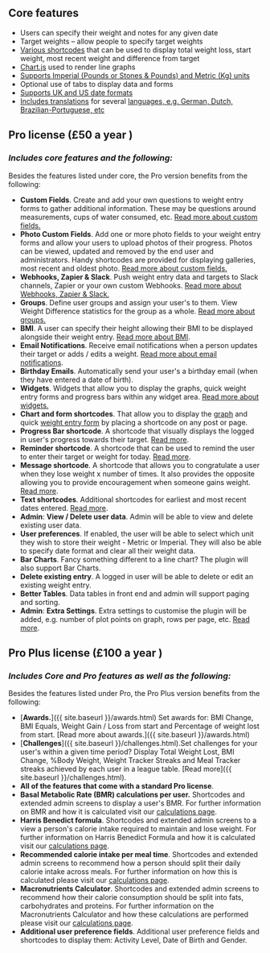   
## Core features
  
- Users can specify their weight and notes for any given date  
- Target weights – allow people to specify target weights  
- [Various shortcodes](https://weight.yeken.uk/section/other-useful-core-shortcodes/)  that can be used to display total weight loss, start weight, most recent weight and difference from target  
- [Chart.js](http://www.chartjs.org/)  used to render line graphs  
- [Supports Imperial (Pounds or Stones & Pounds) and Metric (Kg) units](https://weight.yeken.uk/weight-units-date-formats-languages/)  
- Optional use of tabs to display data and forms  
- [Supports UK and US date formats](https://weight.yeken.uk/weight-units-date-formats-languages/)  
- [Includes translations](https://weight.yeken.uk/translating-weight-loss-tracker-plugin/)  for several  [languages, e.g. German, Dutch, Brazilian-Portuguese, etc](https://weight.yeken.uk/weight-units-date-formats-languages/)  
  
## Pro license (£50 a year )
### *Includes core features and the following:*

  
Besides the features listed under core, the Pro version benefits from the following:  
  
-   **Custom Fields**. Create and add your own questions to weight entry forms to gather additional information. These may be questions around measurements, cups of water consumed, etc.  [Read more about custom fields.](https://weight.yeken.uk/custom-fields/)  
-   **Photo Custom Fields**. Add one or more photo fields to your weight entry forms and allow your users to upload photos of their progress. Photos can be viewed, updated and removed by the end user and administrators. Handy shortcodes are provided for displaying galleries, most recent and oldest photo.  [Read more about custom fields.](https://weight.yeken.uk/custom-fields/)  
-   **Webhooks, Zapier & Slack**. Push weight entry data and targets to Slack channels, Zapier or your own custom Webhooks.  [Read more about Webhooks, Zapier & Slack.](https://weight.yeken.uk/webhooks-zapier-and-slack/)  
-   **Groups**. Define user groups and assign your user's to them. View Weight Difference statistics for the group as a whole.  [Read more about groups.](https://weight.yeken.uk/groups/)  
-   **BMI**. A user can specify their height allowing their BMI to be displayed alongside their weight entry.  [Read more about BMI](https://weight.yeken.uk/calculations/).  
-   **Email Notifications**. Receive email notifications when a person updates their target or adds / edits a weight.  [Read more about email notifications](https://weight.yeken.uk/email-notifications/).  
-   **Birthday Emails**. Automatically send your user's a birthday email (when they have entered a date of birth).  
-   **Widgets**. Widgets that allow you to display the graphs, quick weight entry forms and progress bars within any widget area.  [Read more about widgets.](https://weight.yeken.uk/widgets/)  
-   **Chart and form shortcodes**. That allow you to display the  [graph](https://weight.yeken.uk/shortcodes/?section=wlt-chart)  and quick  [weight entry form](https://weight.yeken.uk/shortcodes/?section=wlt-form)  by placing a shortcode on any post or page.  
-   **Progress Bar shortcode**. A shortcode that visually displays the logged in user's progress towards their target.  [Read more](https://weight.yeken.uk/shortcodes/?section=weight-loss-tracker-progress-bar).  
-   **Reminder shortcode**. A shortcode that can be used to remind the user to enter their target or weight for today.  [Read more](https://weight.yeken.uk/shortcodes/?section=weight-loss-tracker-reminder).  
-   **Message shortcode**. A shortcode that allows you to congratulate a user when they lose weight x number of times. It also provides the opposite allowing you to provide encouragement when someone gains weight.  [Read more](https://weight.yeken.uk/shortcodes/?section=weight-loss-tracker-message).  
-   **Text shortcodes**. Additional shortcodes for earliest and most recent dates entered.  [Read more](https://weight.yeken.uk/shortcodes/?section=other-useful-core-shortcodes).  
-   **Admin**:  **View / Delete user data**. Admin will be able to view and delete existing user data.  
-   **User preferences**. If enabled, the user will be able to select which unit they wish to store their weight - Metric or Imperial. They will also be able to specify date format and clear all their weight data.  
-   **Bar Charts**. Fancy something different to a line chart? The plugin will also support Bar Charts.  
-   **Delete existing entry**. A logged in user will be able to delete or edit an existing weight entry.  
-   **Better Tables**. Data tables in front end and admin will support paging and sorting.  
-   **Admin**:  **Extra Settings**. Extra settings to customise the plugin will be added, e.g. number of plot points on graph, rows per page, etc.  [Read more](https://weight.yeken.uk/plugin-settings/).  
  
## Pro Plus license (£100 a year )
### *Includes Core and Pro features as well as the following:*
  
Besides the features listed under Pro, the Pro Plus version benefits from the following:  
  
- [**Awards.**]({{ site.baseurl }}/awards.html) Set awards for: BMI Change, BMI Equals, Weight Gain / Loss from start and Percentage of weight lost from start.  [Read more about awards.]({{ site.baseurl }}/awards.html)  
-   [**Challenges**]({{ site.baseurl }}/challenges.html).Set challenges for your user's within a given time period? Display Total Weight Lost, BMI Change, %Body Weight, Weight Tracker Streaks and Meal Tracker streaks achieved by each user in a league table.  [Read more]({{ site.baseurl }}/challenges.html).  
-   **All of the features that come with a standard Pro license**.  
-   **Basal Metabolic Rate (BMR) calculations per user.** Shortcodes and extended admin screens to display a user's BMR. For further information on BMR and how it is calculated visit our  [calculations page](https://weight.yeken.uk/calculations/).  
-   **Harris Benedict formula**. Shortcodes and extended admin screens to a view a person's calorie intake required to maintain and lose weight. For further information on Harris Benedict Formula and how it is calculated visit our  [calculations page](https://weight.yeken.uk/calculations/).  
-   **Recommended calorie intake per meal time**. Shortcodes and extended admin screens to recommend how a person should split their daily calorie intake across meals. For further information on how this is calculated please visit our  [calculations page](https://weight.yeken.uk/calculations/).  
-   **Macronutrients Calculator**. Shortcodes and extended admin screens to recommend how their calorie consumption should be split into fats, carbohydrates and proteins. For further information on the Macronutrients Calculator and how these calculations are performed please visit our  [calculations page](https://weight.yeken.uk/calculations/).  
-   **Additional user preference fields**. Additional user preference fields and shortcodes to display them: Activity Level, Date of Birth and Gender.